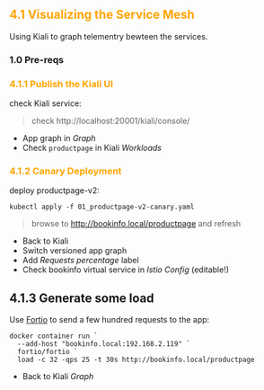 ## <font color="orange"> 4.1 Visualizing the Service Mesh </font>

Using Kiali to graph telementry bewteen the services.

### 1.0 Pre-reqs



### <font color="orange"> 4.1.1 Publish the Kiali UI </font>
check Kiali service:

> check http://localhost:20001/kiali/console/

- App graph in _Graph_
- Check `productpage` in Kiali _Workloads_

### <font color="orange"> 4.1.2 Canary Deployment </font>

deploy productpage-v2:
```
kubectl apply -f 01_productpage-v2-canary.yaml
```
> browse to http://bookinfo.local/productpage and refresh 

- Back to Kiali
- Switch versioned app graph
- Add _Requests percentage_ label
- Check bookinfo virtual service in _Istio Config_ (editable!)

## 4.1.3 Generate some load

Use [Fortio](https://fortio.org) to send a few hundred requests to the app:

```
docker container run `
  --add-host "bookinfo.local:192.168.2.119" `
  fortio/fortio `
  load -c 32 -qps 25 -t 30s http://bookinfo.local/productpage
```

- Back to Kiali _Graph_